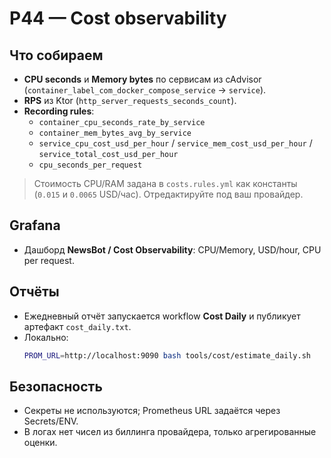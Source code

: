 # P44 — Cost observability

## Что собираем
- **CPU seconds** и **Memory bytes** по сервисам из cAdvisor (`container_label_com_docker_compose_service` → `service`).
- **RPS** из Ktor (`http_server_requests_seconds_count`).
- **Recording rules**:
  - `container_cpu_seconds_rate_by_service`
  - `container_mem_bytes_avg_by_service`
  - `service_cpu_cost_usd_per_hour` / `service_mem_cost_usd_per_hour` / `service_total_cost_usd_per_hour`
  - `cpu_seconds_per_request`

> Стоимость CPU/RAM задана в `costs.rules.yml` как константы (`0.015` и `0.0065` USD/час). Отредактируйте под ваш провайдер.

## Grafana
- Дашборд **NewsBot / Cost Observability**: CPU/Memory, USD/hour, CPU per request.

## Отчёты
- Ежедневный отчёт запускается workflow **Cost Daily** и публикует артефакт `cost_daily.txt`.
- Локально:
  ```bash
  PROM_URL=http://localhost:9090 bash tools/cost/estimate_daily.sh
  ```

## Безопасность
- Секреты не используются; Prometheus URL задаётся через Secrets/ENV.
- В логах нет чисел из биллинга провайдера, только агрегированные оценки.
